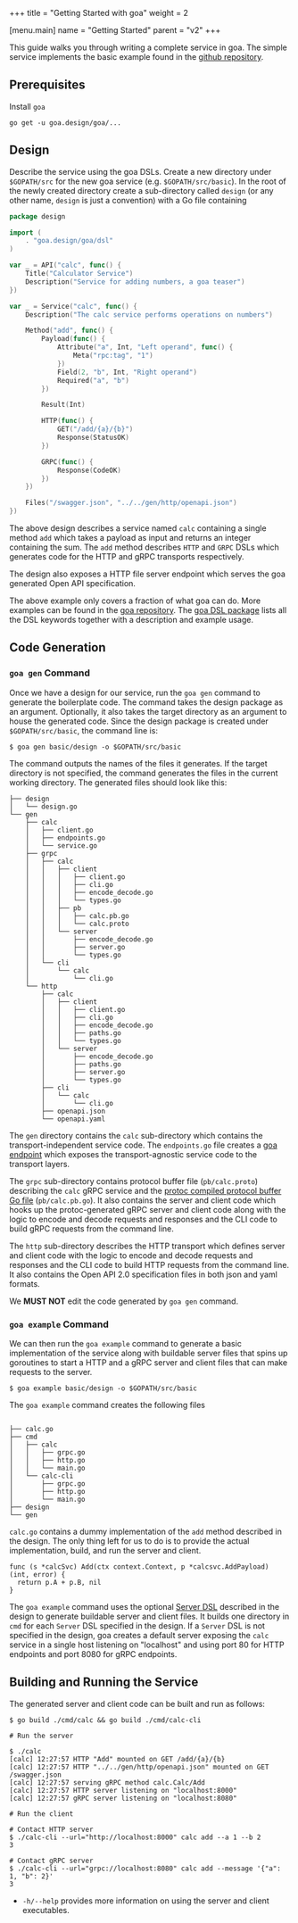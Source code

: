 +++
title = "Getting Started with goa"
weight = 2

[menu.main]
name = "Getting Started"
parent = "v2"
+++

This guide walks you through writing a complete service in goa.
The simple service implements the basic example found in the
[github repository](https://github.com/goadesign/goa/tree/v2/examples/basic).

## Prerequisites

Install `goa`

```
go get -u goa.design/goa/...
```

## Design

Describe the service using the goa DSLs. Create a new directory under
`$GOPATH/src` for the new goa service (e.g. `$GOPATH/src/basic`). In the root
of the newly created directory create a sub-directory called `design` (or any
other name, `design` is just a convention) with a Go file containing

```go
package design

import (
	. "goa.design/goa/dsl"
)

var _ = API("calc", func() {
	Title("Calculator Service")
	Description("Service for adding numbers, a goa teaser")
})

var _ = Service("calc", func() {
	Description("The calc service performs operations on numbers")

	Method("add", func() {
		Payload(func() {
			Attribute("a", Int, "Left operand", func() {
				Meta("rpc:tag", "1")
			})
			Field(2, "b", Int, "Right operand")
			Required("a", "b")
		})

		Result(Int)

		HTTP(func() {
			GET("/add/{a}/{b}")
			Response(StatusOK)
		})

		GRPC(func() {
			Response(CodeOK)
		})
	})

	Files("/swagger.json", "../../gen/http/openapi.json")
})
```

The above design describes a service named `calc` containing a single method
`add` which takes a payload as input and returns an integer containing the sum.
The `add` method describes `HTTP` and `GRPC` DSLs which generates code for the
HTTP and gRPC transports respectively.

The design also exposes a HTTP file server endpoint which serves the goa
generated Open API specification.

The above example only covers a fraction of what goa can do. More examples can
be found in the [goa repository](https://github.com/goadesign/goa/blob/v2/examples).
The [goa DSL package](https://godoc.org/goa.design/goa/dsl) lists all the DSL
keywords together with a description and example usage.

## Code Generation

### `goa gen` Command

Once we have a design for our service, run the `goa gen` command to generate
the boilerplate code. The command takes the design package as an argument.
Optionally, it also takes the target directory as an argument to house the
generated code. Since the design package is created under `$GOPATH/src/basic`,
the command line is:

```
$ goa gen basic/design -o $GOPATH/src/basic
```

The command outputs the names of the files it generates. If the target
directory is not specified, the command generates the files in the current
working directory. The generated files should look like this:

```
├── design
│   └── design.go
└── gen
    ├── calc
    │   ├── client.go
    │   ├── endpoints.go
    │   └── service.go
    ├── grpc
    │   ├── calc
    │   │   ├── client
    │   │   │   ├── client.go
    │   │   │   ├── cli.go
    │   │   │   ├── encode_decode.go
    │   │   │   └── types.go
    │   │   ├── pb
    │   │   │   ├── calc.pb.go
    │   │   │   └── calc.proto
    │   │   └── server
    │   │       ├── encode_decode.go
    │   │       ├── server.go
    │   │       └── types.go
    │   └── cli
    │       └── calc
    │           └── cli.go
    └── http
        ├── calc
        │   ├── client
        │   │   ├── client.go
        │   │   ├── cli.go
        │   │   ├── encode_decode.go
        │   │   ├── paths.go
        │   │   └── types.go
        │   └── server
        │       ├── encode_decode.go
        │       ├── paths.go
        │       ├── server.go
        │       └── types.go
        ├── cli
        │   └── calc
        │       └── cli.go
        ├── openapi.json
        └── openapi.yaml
```

The `gen` directory contains the `calc` sub-directory which contains the
transport-independent service code. The `endpoints.go` file creates a
[goa endpoint](https://godoc.org/goa.design/goa#Endpoint) which exposes
the transport-agnostic service code to the transport layers.

The `grpc` sub-directory contains protocol buffer file (`pb/calc.proto`)
describing the `calc` gRPC service and the [protoc compiled protocol buffer Go
file](https://developers.google.com/protocol-buffers/docs/proto3#generating)
(`pb/calc.pb.go`). It also contains the server and client code which hooks up
the protoc-generated gRPC server and client code along with the logic to
encode and decode requests and responses and the CLI code to build gRPC
requests from the command line.

The `http` sub-directory describes the HTTP transport which defines server and
client code with the logic to encode and decode requests and responses and the
CLI code to build HTTP requests from the command line. It also contains the
Open API 2.0 specification files in both json and yaml formats.

We **MUST NOT** edit the code generated by `goa gen` command.

### `goa example` Command

We can then run the `goa example` command to generate a basic implementation of
the service along with buildable server files that spins up goroutines to start
a HTTP and a gRPC server and client files that can make requests to the server.

```
$ goa example basic/design -o $GOPATH/src/basic
```

The `goa example` command creates the following files

```

├── calc.go
├── cmd
│   ├── calc
│   │   ├── grpc.go
│   │   ├── http.go
│   │   └── main.go
│   └── calc-cli
│       ├── grpc.go
│       ├── http.go
│       └── main.go
├── design
└── gen
```

`calc.go` contains a dummy implementation of the `add` method described in the
design. The only thing left for us to do is to provide the actual
implementation, build, and run the server and client.

```
func (s *calcSvc) Add(ctx context.Context, p *calcsvc.AddPayload) (int, error) {
  return p.A + p.B, nil
}
```

The `goa example` command uses the optional [Server DSL](https://godoc.org/goa.design/goa/dsl#Server)
described in the design to generate buildable server and client files.
It builds one directory in `cmd` for each `Server` DSL specified in the
design. If a `Server` DSL is not specified in the design, goa creates a default
server exposing the `calc` service in a single host listening on "localhost"
and using port 80 for HTTP endpoints and port 8080 for gRPC endpoints.

## Building and Running the Service

The generated server and client code can be built and run as follows:

```
$ go build ./cmd/calc && go build ./cmd/calc-cli

# Run the server

$ ./calc
[calc] 12:27:57 HTTP "Add" mounted on GET /add/{a}/{b}
[calc] 12:27:57 HTTP "../../gen/http/openapi.json" mounted on GET /swagger.json
[calc] 12:27:57 serving gRPC method calc.Calc/Add
[calc] 12:27:57 HTTP server listening on "localhost:8000"
[calc] 12:27:57 gRPC server listening on "localhost:8080"

# Run the client

# Contact HTTP server
$ ./calc-cli --url="http://localhost:8000" calc add --a 1 --b 2
3

# Contact gRPC server
$ ./calc-cli --url="grpc://localhost:8080" calc add --message '{"a": 1, "b": 2}'
3
```

* `-h/--help` provides more information on using the server and client
executables.
